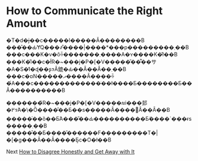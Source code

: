# How to Communicate the Right Amount
[//]: # (Version:1.0.0)
�T�d�ɉ��c�����l�����Ă��������B ���̊��ԂɎQ���҂̐����|����*���p���������܂��B ���c���K�v�ȏꍇ�������܂����A�ʏ��͏��K�͂ł��B ���K�͂ȉ��c�ł̃R�~���j�P�[�V�����̎��͌��サ�A�S�̓I�ɖ��ʂɂȂ鎞�Ԃ͏��Ȃ��Ȃ��܂��B ���c�ɒN�����ދ����Ă����ꍇ�́A���c�������������ׂ��ł����Ƃ��������Ƃ��Ă����������B

�������̃R�~���j�P�[�V�����𑣐i���邽�߂ɂ́A�\�Ȍ����̂��Ƃ��s�����Ȃ����΂Ȃ��Ȃ��B �����֗��ȍ��Ƃ́A���̎��Ԃ����������Ƃ̃����`���ɍs�����܂��B �����̊��Ƃ����̎������F���������T�|�[�g���Ă��Ȃ����Ƃ͎c�O�ł��B

Next [How to Disagree Honestly and Get Away with It](05-How-to-Disagree-Honestly-and-Get-Away-with-It.md)
